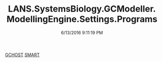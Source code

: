 ﻿---
title: LANS.SystemsBiology.GCModeller.ModellingEngine.Settings.Programs
date: 6/13/2016 9:11:19 PM
---

[GCHOST](T-LANS.SystemsBiology.GCModeller.ModellingEngine.Settings.Programs.GCHOST.html)
[SMART](T-LANS.SystemsBiology.GCModeller.ModellingEngine.Settings.Programs.SMART.html)
